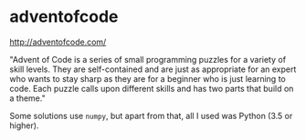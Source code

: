 # adventofcode
http://adventofcode.com/ 

"Advent of Code is a series of small programming puzzles for a variety of skill levels. 
They are self-contained and are just as appropriate for an expert who wants to stay sharp 
as they are for a beginner who is just learning to code. Each puzzle calls upon different 
skills and has two parts that build on a theme."

Some solutions use `numpy`, but apart from that, all I used was Python (3.5 or higher).